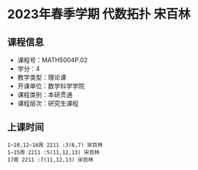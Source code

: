 # 2023年春季学期 代数拓扑 宋百林






## 课程信息

- 课程号：MATH5004P.02
- 学分：4
- 教学类型：理论课
- 开课单位：数学科学学院
- 课程类别：本研贯通
- 课程层次：研究生课程

## 上课时间

```
1~10,12~16周 2211 :3(6,7) 宋百林
1~15周 2211 :5(11,12,13) 宋百林
17周 2211 :7(11,12,13) 宋百林
```

